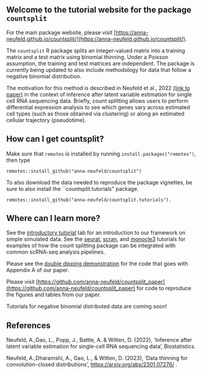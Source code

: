 Welcome to the tutorial website for the package ``countsplit``
-----

For the main package website, please visit [https://anna-neufeld.github.io/countsplit/](https://anna-neufeld.github.io/countsplit/). 

The ``countsplit`` R package splits an integer-valued matrix into a training matrix and a test matrix using binomial thinning. Under a Poisson assumption, the training and test matrices are independent. The package is currently being updated to also include methodology for data that follow a negative binomial distribution. 

The motivation for this method is described in Neufeld et al., 2022 [(link to paper)](http://arxiv.org/abs/2207.00554) in the context of inference after latent variable estimation for single cell RNA sequencing data. Briefly, count splitting allows users to perform differential expression analysis to see which genes vary across estimated cell types (such as those obtained via clustering) or along an estimated cellular trajectory (pseudotime). 


How can I get countsplit?
-----

Make sure that ``remotes`` is installed by running ``install.packages("remotes")``, then type

```{r}
remotes::install_github("anna-neufeld/countsplit")
```

To also download the data needed to reproduce the package vignettes, be sure to also install the ``countsplit.tutorials" package.

```{r}
remotes::install_github("anna-neufeld/countsplit.tutorials"). 
```


Where can I learn more? 
-----

See the [introductory tutorial](articles/countsplit_tutorial.html) tab for an introduction to our framework on simple simulated data. See the [seurat](articles/seurat_tutorial.html),
[scran](articles/scran_tutorial.html), and [monocle3](articles/monocle3_tutorial.html) tutorials for examples of how the count splitting package can be integrated with common scRNA-seq analysis pipelines. 

Please see the [double dipping demonstration](demonstrating_problem.html) for the code that goes with Appendix A of our paper. 

Please visit [https://github.com/anna-neufeld/countsplit_paper](https://github.com/anna-neufeld/countsplit_paper) for code to reproduce the figures and tables from our paper. 

Tutorials for negative binomial distributed data are coming soon!

References 
----

Neufeld, A.,Gao, L., Popp, J., Battle, A. & Witten, D. (2022), ‘Inference after latent variable estimation for single-cell RNA sequencing data’, Biostatistics. 

Neufeld, A.,Dharamshi, A., Gao, L., & Witten, D. (2023), ‘Data thinning for convolution-closed distributions’, https://arxiv.org/abs/2301.07276/ . 



